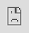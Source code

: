 tags:: [[Logseq]] [[Logseq Newsletter]] [[Logseq Blog]] [[任务]] [[项目]]
title:: Logseq/Newsletter #11: How to Manage Tasks and Projects in Logseq/zh-cn

-
-
- # Newsletter \#11：如何在 Logseq 中管理任务和项目
	- ![Newsletter #11：如何在 Logseq 中管理任务和项目](https://blog.logseq.com/content/images/size/w960/2022/07/newsletter-11-project-management-featured.png)
	- 星期二快乐，Logseqers 同胞！
	- 本周的 Newsletter 都是关于使用 Logseq 进行任务和项目管理的。本周我们将与 Logseq 社区一头扎进 Logseq 查询，许多人的脑海中将浮现任务。毕竟，查询是将整个 Graph 中的任务拉入仪表板的完美工具。
	- 如果您从未使用过 Logseq 来跟踪任务或项目，那么您将在此 Newsletter 中找到所有入门信息。如果您尝试使用 Logseq 作为您的任务管理器，但它从未卡住，那么这些资源有望帮助您这次成功。
	- 让我们深入挖掘。
	- ## 学习 Sprint 亮点
		- 以下是社区成员在[Query Learning Sprint 论坛](https://discuss.logseq.com/c/learning-sprints/queries/20)上发布的宝贵资源的概述。[](https://discuss.logseq.com/c/learning-sprints/queries/20)
		- 📺[**讲座：了解 Logseq 的大纲逻辑并使用简单查询搜索您的 Graph **](https://lu.ma/lls1wed)
		- ​Bas [“技术工具”Grolleman](https://twitter.com/ToolsonTech)将于明天（7 月 20 日）与我一起讨论如何开始使用 Logseq 的简单查询语言。掌握了 Datalog 后，Bas 将向您展示，对于大多数用例，简单的查询就足够了。
		- 他的会议大纲如下：
			- 什么是查询语言？
			- 为什么你应该在 Logseq 中缩进和链接。
			- 布尔逻辑的基础。
			- ​查询过滤器。
			- ​组合查询过滤器。
			- 观众的提问。
		- [**单击此处提出您的问题并在我们上线时收到提醒。**](https://lu.ma/lls1wed)
		- 🔎**[日记配置中的自定义查询](https://wilde-at-heart.garden/pages/my-zettelkasten-workflow-from-start-to-finish/)**
		- [Jay Colbert](https://discuss.logseq.com/u/thatgothlibrarian)发布了[一篇关于他的 Zettelkasten 工作流程](https://wilde-at-heart.garden/pages/my-zettelkasten-workflow-from-start-to-finish/)的文章。如果您希望使用 Logseq 进行写作，这很好，它还包含一些您可以添加到`config.edn`文件中的有用查询（转到`...`> `Settings`> `Edit config.edn`）。这样，您可以将任何任务重新显示到您的日记页面。
		- 🏗[**在 Logseq 中结构化数据的不同方法**](https://discuss.logseq.com/t/different-ways-to-structure-data/8819)
		- 要对查询做任何有用的事情，首先需要了解 Logseq 的数据结构。[在这篇文章](https://discuss.logseq.com/t/different-ways-to-structure-data/8819)中，Alex 解释了如何缩进和链接您的笔记，以便您可以使用查询找到它们。
		- 🧑‍🎓[**布尔逻辑 101**](https://discuss.logseq.com/t/boolean-logic-101/8812)
		- 要具体查询，您需要学习布尔逻辑。这听起来可能令人生畏，但整个系统仅依赖于三个简单的过滤器：AND、OR、NOT。[在这篇文章](https://discuss.logseq.com/t/boolean-logic-101/8812)中，Jay 解释了您开始需要知道的一切。
		- ✍️ **[Ramses 的查询学习日志](https://discuss.logseq.com/t/learn-log-ramses-quest-to-grokking-logseqs-data-structure/8751)**
		- 如果您想了解如何使用 Logseq 进行学习，请务必[查看我的学习日志](https://discuss.logseq.com/t/learn-log-ramses-quest-to-grokking-logseqs-data-structure/8751)。我已经上传了几个视频，在那里我浏览了学习材料并将它们变成了我自己的。本周晚些时候，我将上传一些练习视频，在这些视频中我从头开始构建任务仪表板。
	- ## 任务管理插件
		- 有几个插件可以让 Logseq 中的任务管理变得更加容易。这些插件中的前两个本周登陆了市场。在Logseq中的`...`> `Plugins` > `Marketplace` 中搜索它们。
		- 🗓**[块日历](https://github.com/vipzhicheng/logseq-plugin-block-calendar)**
		- 这个插件可以让你添加一个（可定制的）日历到任何块。当您想要在侧边栏中打开日历视图或添加到您的月度计划/审查页面时非常方便。[有关演示，请参阅插件页面。](https://github.com/vipzhicheng/logseq-plugin-block-calendar)
		- 📥[**快速捕获**](https://github.com/tankcool/logseq-quick-capture)
		- Logseq不乏快速捕获工具和插件。这个最新的插件在按下时会弹出一个快速捕获框`q c`，并将文本作为新块添加到今天的期刊页面的末尾。
		- ![](https://blog.logseq.com/content/images/2022/07/quick-capture-plugin-demo.gif)
		- ⌨️**[任务管理快捷方式](https://github.com/vipzhicheng/logseq-plugin-task-management-shortcuts)**
		- 此插件可让您快速更改任务的状态，直接访问任何可用的任务（`TODO`、`DOING`、`DONE`、`LATER`、`NOW`和`WAITING`）。
		- ![](https://blog.logseq.com/content/images/2022/07/task-management-shortcuts-plugin-demo.gif)
		- ✅ **[TODO 列表](https://github.com/ahonn/logseq-plugin-todo)**
		- 使用这个漂亮的 TODO 列表插件从任何地方向您的日记页面添加任务。[有关演示，请参阅插件页面。](https://github.com/ahonn/logseq-plugin-todo)
		- ![](https://blog.logseq.com/content/images/2022/07/todo-list-plugin-demo.jpg)
		- 🪫 [**TODO Master**](https://github.com/pengx17/logseq-plugin-todo-master)
		- 通过向任何一组任务添加进度条来美化您的任务列表。方便查看您何时将在项目中达到里程碑。
		- ![](https://blog.logseq.com/content/images/2022/07/legend.png)
	- ## 向社区学习
		- 🏷[**标记任务管理、间隔重复和重新展示信息**](https://www.youtube.com/watch?v=zyFcvET62PY)
		- 如果您从未在 Logseq 中处理过任务，[Dario da Silva](https://twitter.com/OneStuttering)的这个简短视频是一个好的开始。它向您展示了如何通过链接的参考和闪卡为任务添加不同的优先级、安排任务和重新显示块。
		- 🏗**[如何使用任务和命名空间管理项目](https://www.youtube.com/watch?v=rfXADlTgYNg)**
		- 一旦掌握了 Logseq 任务的基础知识，下一步合乎逻辑的步骤就是对每个项目的任务进行分组。在此视频中，Ed Nico 展示了如何使用命名空间、缩进和链接通过链接参考部分快速查找相关注释。如果您像 Ed 展示的那样构建您的笔记，您也可以使用查询轻松地重新呈现它们。
		- ✅[**在 Logseq 中使用 GTD**](https://www.youtube.com/watch?v=nieOiG8LGa0)
		- 中完成任务 想要使用 GTD 框架构建您的任务和项目管理？Dario 将帮助您开始了解如何使用元数据和 Logseq 功能。
		- 🔁**[任务管理、时间限制和生产习惯](https://www.youtube.com/watch?v=GNfIJhuLeZs)**
		- 这是 Dario da Silva 的另一个视频，这次由[Josh Duffney](https://twitter.com/joshduffney)加入。他们谈论了他们如何使用 Logseq 来安排他们的日子，并深入探讨了如何使用 Logseq 的查询系统重新展示任务和其他笔记。对话的特定于 Logseq 的部分从[22:02开始](https://www.youtube.com/watch?v=GNfIJhuLeZs&t=1322s)
		- 📕 **[Sawhney 在 Logseq 中的任务管理指南](https://www.youtube.com/watch?v=4WnZ293Ff4I)**
		- 在此视频中，[Aryan Sawhney](https://twitter.com/aryansawhney17)将带您从在日记页面上输入简单任务到使用高级查询重新显示它们——以及介于两者之间的所有内容。如果您想在您的日记页面上显示一组重复查询，请查看此视频的后半部分。
		- <iframe width="200" height="113" src="https://www.youtube.com/embed/4WnZ293Ff4I?feature=oembed" frameborder="0" allow="accelerometer; autoplay; clipboard-write; encrypted-media; gyroscope; picture-in-picture" allowfullscreen="" title="The ULTIMATE Guide to Task Management in Logseq" style="position: absolute; width: 100%; height: 100%; left: 0px; top: 0px;" enablejsapi="true" id="widget10"></iframe>